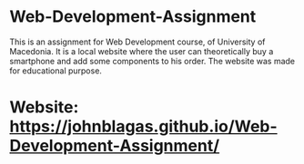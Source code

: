 # Web-Development-Assignment
This is an assignment for Web Development course, of University of Macedonia. 
It is a local website where the user can theoretically buy a smartphone and add some components to his order. 
The website was made for educational purpose.


# Website: https://johnblagas.github.io/Web-Development-Assignment/
